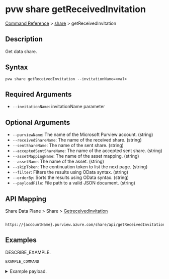 # pvw share getReceivedInvitation
[Command Reference](../../../README.md#command-reference) > [share](./main.md) > getReceivedInvitation

## Description
Get data share.

## Syntax
```
pvw share getReceivedInvitation --invitationName=<val>
```

## Required Arguments
- `--invitationName`: invitationName parameter

## Optional Arguments
- `--purviewName`: The name of the Microsoft Purview account. (string)
- `--receivedShareName`: The name of the received share. (string)
- `--sentShareName`: The name of the sent share. (string)
- `--acceptedSentShareName`: The name of the accepted sent share. (string)
- `--assetMappingName`: The name of the asset mapping. (string)
- `--assetName`: The name of the asset. (string)
- `--skipToken`: The continuation token to list the next page. (string)
- `--filter`: Filters the results using OData syntax. (string)
- `--orderBy`: Sorts the results using OData syntax. (string)
- `--payloadFile`: File path to a valid JSON document. (string)

## API Mapping
Share Data Plane > Share > [Getreceivedinvitation]()
```
 https://{accountName}.purview.azure.com/share/api/getReceivedInvitation
```

## Examples
DESCRIBE_EXAMPLE.
```powershell
EXAMPLE_COMMAND
```
<details><summary>Example payload.</summary>
<p>

```json
PASTE_JSON_HERE
```
</p>
</details>